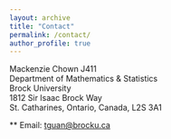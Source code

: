 ```yaml
---
layout: archive
title: "Contact"
permalink: /contact/
author_profile: true
---
```


Mackenzie Chown J411 <br />
Department of Mathematics & Statistics <br />
Brock University <br />
1812 Sir Isaac Brock Way <br />
St. Catharines, Ontario, Canada, L2S 3A1 <br />

** Email: tguan@brocku.ca
